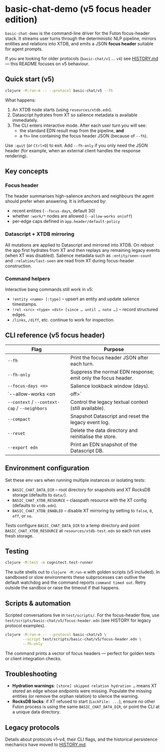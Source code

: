 # basic-chat-demo (v5 focus header edition)

`basic-chat-demo` is the command-line driver for the Futon focus-header stack. It
streams user turns through the deterministic NLP pipeline, mirrors entities and
relations into XTDB, and emits a JSON **focus header** suitable for agent
prompts.

If you are looking for older protocols (`basic-chat/v1` … `v4`) see
[HISTORY.md](HISTORY.md) — this README focuses on v5 behaviour.

## Quick start (v5)

```bash
clojure -M:run-m -- --protocol basic-chat/v5 --fh
```

What happens:

1. An XTDB node starts (using `resources/xtdb.edn`).
2. Datascript hydrates from XT so salience metadata is available immediately.
3. The CLI enters interactive mode. After each user turn you will see:
   - the standard EDN result map from the pipeline, **and**
   - a `fh>` line containing the focus header JSON (because of `--fh`).

Use `:quit` (or `Ctrl+D`) to exit. Add `--fh-only` if you only need the JSON
header (for example, when an external client handles the response rendering).

## Key concepts

### Focus header

The header summarises high-salience anchors and neighbours the agent should
prefer when answering. It is influenced by:

- recent entities (`--focus-days`, default 30)
- whether `:work/*` nodes are allowed (`--allow-works on|off`)
- per-edge caps defined in `app.header/default-policy`

### Datascript + XTDB mirroring

All mutations are applied to Datascript and mirrored into XTDB. On reboot the
app first hydrates from XT and then replays any remaining legacy events (when
XT was disabled). Salience metadata such as `:entity/seen-count` and
`:relation/last-seen` are read from XT during focus-header construction.

### Command helpers

Interactive bang commands still work in v5:

- `!entity <name> [:type]` – upsert an entity and update salience timestamps.
- `!rel <src> <type> <dst> [since … until … note …]` – record structured edges.
- `/links`, `/diff`, etc. continue to work for inspection.

## CLI reference (v5 focus header)

| Flag | Purpose |
|------|---------|
| `--fh` | Print the focus header JSON after each turn. |
| `--fh-only` | Suppress the normal EDN response; emit only the focus header. |
| `--focus-days <n>` | Salience lookback window (days). |
| `--allow-works <on|off>` | Include work/project entities in focus slices. |
| `--context` / `--context-cap` / `--neighbors` | Control the legacy textual context (still available). |
| `--compact` | Snapshot Datascript and reset the legacy event log. |
| `--reset` | Delete the data directory and reinitialise the store. |
| `--export edn` | Print an EDN snapshot of the Datascript DB. |

## Environment configuration

Set these env vars when running multiple instances or isolating tests:

- `BASIC_CHAT_DATA_DIR` – root directory for snapshots and XT RocksDB storage
  (defaults to `data/`).
- `BASIC_CHAT_XTDB_RESOURCE` – classpath resource with the XT config (defaults
  to `xtdb.edn`).
- `BASIC_CHAT_XTDB_ENABLED` – disable XT mirroring by setting to `false`, `0`,
  `off`, or `no`.

Tests configure `BASIC_CHAT_DATA_DIR` to a temp directory and point
`BASIC_CHAT_XTDB_RESOURCE` at `resources/xtdb-test.edn` so each run uses fresh
storage.

## Testing

```bash
clojure -M:test -m cognitect.test-runner
```

The suite shells out to `clojure -M:run-m` with golden scripts (v5 included). In
sandboxed or slow environments these subprocesses can outlive the default
watchdog and the command reports `command timed out`. Retry outside the sandbox
or raise the timeout if that happens.

## Scripts & automation

Scripted conversations live in `test/scripts/`. For the focus-header flow, use
`test/scripts/basic-chat/v5/focus-header.edn` (see HISTORY for legacy protocol
examples).

```bash
clojure -M:run-m -- --protocol basic-chat/v5 \
        --script test/scripts/basic-chat/v5/focus-header.edn \
        --fh-only
```

The command prints a vector of focus headers — perfect for golden tests or
client integration checks.

## Troubleshooting

- **Hydration warnings**: `[store] skipped relation hydration …` means XT stored
  an edge whose endpoints were missing. Populate the missing entities (or remove
  the orphan relation) to silence the warning.
- **RocksDB locks**: if XT refused to start (`LockFile: ...`), ensure no other
  Futon process is using the same `BASIC_CHAT_DATA_DIR`, or point the CLI at a
  unique data directory.

## Legacy protocols

Details about protocols v1–v4, their CLI flags, and the historical persistence
mechanics have moved to [HISTORY.md](HISTORY.md).
